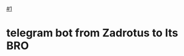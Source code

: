 [#1](https://github.com/zadr0/th-web-app.github.io/issues/1)

# telegram bot from Zadrotus to Its BRO

